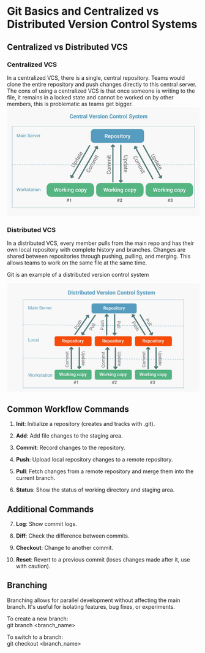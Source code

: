 # Git Basics and Centralized vs Distributed Version Control Systems 

## Centralized vs Distributed VCS

### Centralized VCS

In a centralized VCS, there is a single, central repository. Teams would clone the entire repository and push changes directly to this central server.
The cons of using a centralized VCS is that once someone is writing to the file, it remains in a locked state and cannot be worked on by other members, this is problematic as teams get bigger.
![img.png](img.png)

### Distributed VCS

In a distributed VCS, every member pulls from the main repo and has their own local repository with complete history and branches. Changes are shared between repositories through pushing, pulling, and merging. This allows teams to work on the same file at the same time.

Git is an example of a distributed version control system

![img_1.png](img_1.png)

## Common Workflow Commands

1. **Init**: Initialize a repository (creates and tracks with .git).

2. **Add**: Add file changes to the staging area.

3. **Commit**: Record changes to the repository.

4. **Push**: Upload local repository changes to a remote repository.

5. **Pull**: Fetch changes from a remote repository and merge them into the current branch.

6. **Status**: Show the status of working directory and staging area.

## Additional Commands
7. **Log**: Show commit logs.

8. **Diff**: Check the difference between commits.

9. **Checkout**: Change to another commit.

10. **Reset**: Revert to a previous commit (loses changes made after it, use with caution).

## Branching
Branching allows for parallel development without affecting the main branch. It's useful for isolating features, bug fixes, or experiments.

To create a new branch: <br>
git branch <branch_name>

To switch to a branch: <br>
git checkout <branch_name>
